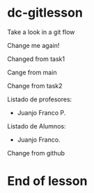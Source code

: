 # dc-gitlesson

Take a look in a git flow

Change me again!

Changed from task1

Cange from main

Change from task2

Listado de profesores:

- Juanjo Franco P.


Listado de Alumnos:

-   Juanjo Franco.
    
Change from github

# End of lesson
